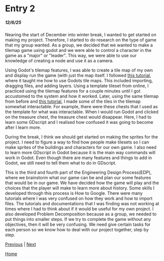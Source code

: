 # Entry 2
##### 12/6/25

  Nearing the start of December into winter break, I wanted to get started on making my project. Therefore, I started to do research on the type of game that my group wanted. As a group, we decided that we wanted to make a tilemap game using godot and we were able to control a character in the game as a "major" or "leader". This way, we were able to use our knowledge of creating a node and use it as a camera. 

  Using Godot's tilemap features, I was able to create a tile map of my own and display run the game (with just the map itself. I followed [this tutorial](https://www.youtube.com/watch?v=ZutpG0_CYrQ), where it taught me how to use Godots tile maps. This included importing, dragging files, and adding layers. Using a template tileset from online, I practiced using the tilemap features for a couple minutes until I got accustomed to the system and how it worked. Later, using the same tilemap from before and [this tutorial](https://www.youtube.com/watch?v=O4AQtCWNQmo), I made some of the tiles in the tilemap somewhat interactable. For example, there were these chests that I used as the template for what was interactable. When I would run Godot and clicked on the treasure chest, the treasure chest would disappear. Here, I had to learn some GDscript and I realised how confused it was going to become after I learn more. 

  During the break, I think we should get started on making the sprites for the project. I need to figure a way to find how people make tilesets so I can make sprites of the buildings and characters for our own game. I also need to learn more GDscript in Godot because it is the main way commands will work in Godot. Even though there are many features and things to add in Godot, we still need to tell them what to do in GDscript.

  This is the third and fourth part of the Engineering Design Process(EDP), where we brainstorm what our game can be and plan our some features that would be in our game. We have decided how the game will play and the choices that the player will make to learn more about history. Some skills I developed through this process is How to Google. There were many tutorials where I was very confused on how they work and how to import files. The tutorials and documentations that I was finding was not working at times where I had to think about if it would be useful for my own project. I also developed Problem Decomposition because as a group, we needed to put things into smaller steps. If we try to complete the game without any objectives, then it will be very confusing. We need give certain tasks for each person so we know how to deal with our project together, step by step. 

[Previous](entry01.md) | [Next](entry03.md)

[Home](../README.md)
